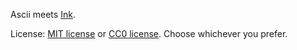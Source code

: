 Ascii meets [Ink](https://www.inklestudios.com/ink/).

License: [MIT license](https://github.com/Daniel-Wittgenstein/inkutils/blob/main/license.md)
or [CC0 license](https://creativecommons.org/publicdomain/zero/1.0/deed.en). Choose whichever you prefer.